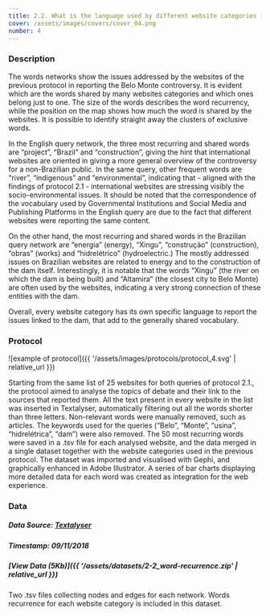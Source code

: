 ```yaml
---
title: 2.2. What is the language used by different website categories in reporting Belo Monte?
cover: /assets/images/covers/cover_04.png
number: 4
---
```

### Description
The words networks show the issues addressed by the websites of the previous protocol in reporting the Belo Monte controversy. It is evident which are the words shared by many websites categories and which ones belong just to one. The size of the words describes the word recurrency, while the position on the map shows how much the word is shared by the websites. It is possible to identify straight away the clusters of exclusive words.

In the English query network, the three most recurring and shared words are “project”, “Brazil” and “construction”, giving the hint that international websites are oriented in giving a more general overview of the controversy for a non-Brazilian public. In the same query, other frequent words are “river”, “indigenous” and “environmental”, indicating that - aligned with the findings of protocol 2.1 - international websites are stressing visibly the socio-environmental issues. It should be noted that the correspondence of the vocabulary used by Governmental Institutions and Social Media and Publishing Platforms in the English query are due to the fact that different websites were reporting the same content. 

On the other hand, the most recurring and shared words in the Brazilian query network are “energia” (energy), “Xingu”, “construção” (construction), “obras” (works) and “hidrelétrico” (hydroelectric.) The mostly addressed issues on Brazilian websites are related to energy and to the construction of the dam itself. Interestingly, it is notable that the words “Xingu” (the river on which the dam is being built) and “Altamira” (the closest city to Belo Monte) are often used by the websites, indicating a very strong connection of these entities with the dam.

Overall, every website category has its own specific language to report the issues linked to the dam, that add to the generally shared vocabulary. 


### Protocol
![example of protocol]({{ '/assets/images/protocols/protocol_4.svg' | relative_url }})

Starting from the same list of 25 websites for both queries of protocol 2.1., the protocol aimed to analyse the topics of debate and their link to the sources that reported them. All the text present in every website in the list was inserted in Textalyser, automatically filtering out all the words shorter than three letters. Non-relevant words were manually removed, such as articles. The keywords used for the queries (“Belo”, “Monte”, “usina”, “hidrelétrica”, “dam”) were also removed. The 50 most recurring words were saved in a .tsv file for each analysed website, and the data merged in a single dataset together with the website categories used in the previous protocol. The dataset was imported and visualised with Gephi, and graphically enhanced in Adobe Illustrator. A series of bar charts displaying more detailed data for each word was created as integration for the web experience.


### Data
##### Data Source: [Textalyser](http://textalyser.net/)
##### Timestamp: 09/11/2018
##### [View Data (5Kb)]({{ '/assets/datasets/2-2_word-recurrence.zip' | relative_url }})
Two .tsv files collecting nodes and edges for each network. Words recurrence for each website category is included in this dataset. 

